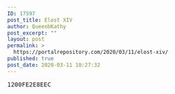 ```yaml
---
ID: 17597
post_title: Elost XIV
author: QueenbKathy
post_excerpt: ""
layout: post
permalink: >
  https://portalrepository.com/2020/03/11/elost-xiv/
published: true
post_date: 2020-03-11 10:27:32
---
```

<pre>1200FE2E8EEC</pre>